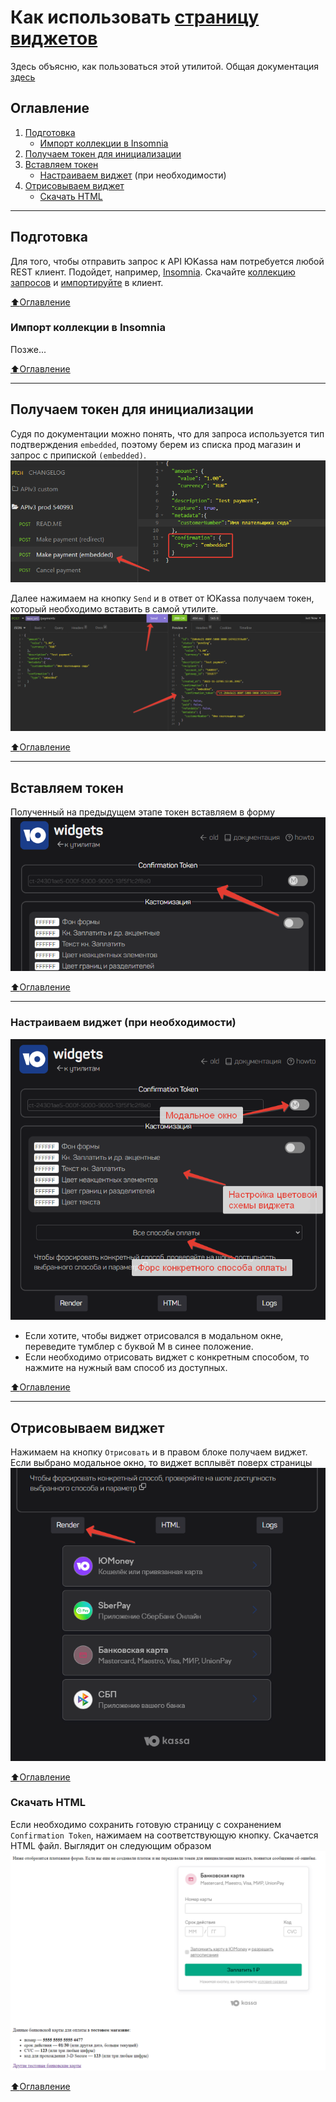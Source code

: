 # Как использовать [страницу виджетов](http://kiacode.space/widgets)
Здесь объясню, как пользоваться этой утилитой.
Общая документация [здесь](https://yookassa.ru/developers/payment-acceptance/integration-scenarios/widget/basics)

## Оглавление
1. [Подготовка](https://github.com/KiaCode97/site/blob/main/docs/widgets-howto.md#подготовка)
    - [Импорт коллекции в Insomnia](https://github.com/KiaCode97/site/blob/main/docs/widgets-howto.md#импорт-коллекции-в-insomnia)
2. [Получаем токен для инициализации](https://github.com/KiaCode97/site/blob/main/docs/widgets-howto.md#получаем-токен-для-инициализации)
3. [Вставляем токен](https://github.com/KiaCode97/site/blob/main/docs/widgets-howto.md#вставляем-токен)
    - [Настраиваем виджет](https://github.com/KiaCode97/site/blob/main/docs/widgets-howto.md#настраиваем-виджет-при-необходимости) (при необходимости)
4. [Отрисовываем виджет](https://github.com/KiaCode97/site/blob/main/docs/widgets-howto.md#отрисовываем-виджет)
    - [Скачать HTML](https://github.com/KiaCode97/site/blob/main/docs/widgets-howto.md#скачать-html)
____
## Подготовка
Для того, чтобы отправить запрос к API ЮKassa нам потребуется любой REST клиент.
Подойдет, например, [Insomnia](https://insomnia.rest/).
Скачайте [коллекцию запросов](https://github.com/KiaCode97/site/raw/main/docs/Insomnia_Yookassa.zip) и [импортируйте](https://github.com/KiaCode97/site/blob/main/docs/widgets-howto.md#импорт-коллекции-в-insomnia) в клиент.

[:arrow_up:Оглавление](#Оглавление)

### Импорт коллекции в Insomnia
Позже...

[:arrow_up:Оглавление](#Оглавление)
____
## Получаем токен для инициализации
Судя по документации можно понять, что для запроса используется тип подтверждения `embedded`, поэтому берем из списка прод магазин и запрос с припиской `(embedded)`.
![embedded-req](https://github.com/KiaCode97/site/blob/main/docs/embedded-request.png?raw=true "Тип подтверждения embedded")

Далее нажимаем на кнопку `Send` и в ответ от ЮKassa получаем токен, который необходимо вставить в самой утилите.
![send-request](https://github.com/KiaCode97/site/blob/main/docs/send-request.png?raw=true "Отправка запроса")

[:arrow_up:Оглавление](#Оглавление)
____
## Вставляем токен
Полученный на предыдущем этапе токен вставляем в форму
![utility-token](https://github.com/KiaCode97/site/blob/main/docs/utility-token.png?raw=true "Confirmation token")

[:arrow_up:Оглавление](#Оглавление)
____
### Настраиваем виджет (при необходимости)
![settings](https://github.com/KiaCode97/site/blob/main/docs/settings.png?raw=true "Настройки виджета")
- Если хотите, чтобы виджет отрисовался в модальном окне, переведите тумблер с буквой М в синее положение.
- Если необходимо отрисовать виджет с конкретным способом, то нажмите на нужный вам способ из доступных.

[:arrow_up:Оглавление](#Оглавление)
____
## Отрисовываем виджет
Нажимаем на кнопку `Отрисовать` и в правом блоке получаем виджет. Если выбрано модальное окно, то виджет всплывёт поверх страницы 
![render](https://github.com/KiaCode97/site/blob/main/docs/render-button.png?raw=true "Отрисовать")

[:arrow_up:Оглавление](#Оглавление)

### Скачать HTML
Если необходимо сохранить готовую страницу с сохранением `Confirmation Token`, нажимаем на соответствующую кнопку. Скачается HTML файл. Выглядит он следующим образом
![saved-html](https://github.com/KiaCode97/site/blob/main/docs/saved-html.png?raw=true "Сохраненный HTML")

[:arrow_up:Оглавление](#Оглавление)
